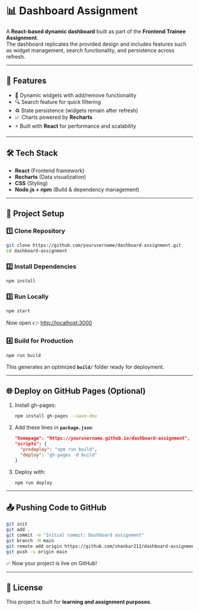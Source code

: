 # 📊 Dashboard Assignment  

A **React-based dynamic dashboard** built as part of the **Frontend Trainee Assignment**.  
The dashboard replicates the provided design and includes features such as widget management, search functionality, and persistence across refresh.  

---

## 🚀 Features  
- 📌 Dynamic widgets with add/remove functionality  
- 🔍 Search feature for quick filtering  
- ♻️ State persistence (widgets remain after refresh)  
- 📈 Charts powered by **Recharts**  
- ⚡ Built with **React** for performance and scalability  

---

## 🛠️ Tech Stack  
- **React** (Frontend framework)  
- **Recharts** (Data visualization)  
- **CSS** (Styling)  
- **Node.js + npm** (Build & dependency management)  

---

## 📂 Project Setup  

### 1️⃣ Clone Repository  
```bash
git clone https://github.com/yourusername/dashboard-assignment.git
cd dashboard-assignment
```

### 2️⃣ Install Dependencies  
```bash
npm install
```

### 3️⃣ Run Locally  
```bash
npm start
```
Now open 👉 [http://localhost:3000](http://localhost:3000)  

### 4️⃣ Build for Production  
```bash
npm run build
```
This generates an optimized **`build/`** folder ready for deployment.  

---

## 🌐 Deploy on GitHub Pages (Optional)  

1. Install gh-pages:  
   ```bash
   npm install gh-pages --save-dev
   ```

2. Add these lines in **`package.json`**:  
   ```json
   "homepage": "https://yourusername.github.io/dashboard-assignment",
   "scripts": {
     "predeploy": "npm run build",
     "deploy": "gh-pages -d build"
   }
   ```

3. Deploy with:  
   ```bash
   npm run deploy
   ```

---

## 📤 Pushing Code to GitHub  

```bash
git init
git add .
git commit -m "Initial commit: Dashboard assignment"
git branch -M main
git remote add origin https://github.com/shankar212/dashboard-assignment.git
git push -u origin main
```

✅ Now your project is live on GitHub!  

---

## 📝 License  
This project is built for **learning and assignment purposes**.  
